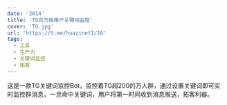 ```yaml
---
date: '2014'
title: 'TG白万级用户关键词监控'
cover: 'TG.jpg'
url: 'https://t.me/huazinet1/16'
tags:
  - 工具
  - 生产力
  - 关键词监控
  - 拓客
---
```


这是一款TG关键词监控Bot，监控着TG超200的万人群，通过设置关键词即可实时监控群消息，一旦命中关键词，用户将第一时间收到消息推送，拓客利器。

